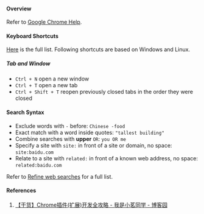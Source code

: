 #### Overview

Refer to [Google Chrome Help](https://support.google.com/chrome/).

#### Keyboard Shortcuts

[Here](https://support.google.com/chrome/answer/157179) is the full list. Following shortcuts are based on Windows and Linux.

##### Tab and Window

- `Ctrl + N` open a new window
- `Ctrl + T` open a new tab
- `Ctrl + Shift + T` reopen previously closed tabs in the order they were closed


#### Search Syntax

- Exclude words with `-` before: `Chinese -food`
- Exact match with a word inside quotes: `"tallest building"`
- Combine searches with **upper** `OR`: `you OR me`
- Specify a site with `site:` in front of a site or domain, no space: `site:baidu.com`
- Relate to a site with `related:` in front of a known web address, no space: `related:baidu.com`

Refer to [Refine web searches](https://support.google.com/websearch/answer/2466433) for a full list.

#### References

1. [【干货】Chrome插件(扩展)开发全攻略 - 我是小茗同学 - 博客园](https://www.cnblogs.com/liuxianan/p/chrome-plugin-develop.html)